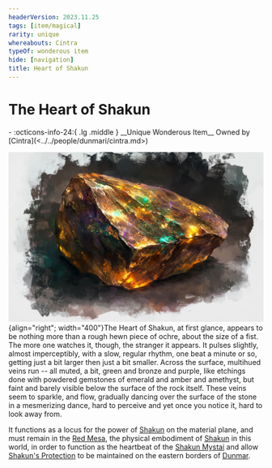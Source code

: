 ```yaml
---
headerVersion: 2023.11.25
tags: [item/magical]
rarity: unique
whereabouts: Cintra
typeOf: wonderous item
hide: [navigation]
title: Heart of Shakun
---
```

# The Heart of Shakun
<div class="grid cards ext-narrow-margin ext-one-column" markdown>
- :octicons-info-24:{ .lg .middle } __Unique Wonderous Item__  
   Owned by [Cintra](<../../people/dunmari/cintra.md>)  
</div>


![Heart of Shakun](../../assets/heart-of-shakun.jpg){align="right"; width="400"}The Heart of Shakun, at first glance, appears to be nothing more than a rough hewn piece of ochre, about the size of a fist. The more one watches it, though, the stranger it appears. It pulses slightly, almost imperceptibly, with a slow, regular rhythm, one beat a minute or so, getting just a bit larger then just a bit smaller. Across the surface, multihued veins run -- all muted, a bit, green and bronze and purple, like etchings done with powdered gemstones of emerald and amber and amethyst, but faint and barely visible below the surface of the rock itself. These veins seem to sparkle, and flow, gradually dancing over the surface of the stone in a mesmerizing dance, hard to perceive and yet once you notice it, hard to look away from.

It functions as a locus for the power of [Shakun](<../../cosmology/gods/incorporeal-gods/dunmari-pantheon/shakun.md>) on the material plane, and must remain in the [Red Mesa](<../../gazetteer/greater-dunmar/realms/dunmar/eastern-dunmar/red-mesa.md>), the physical embodiment of [Shakun](<../../cosmology/gods/incorporeal-gods/dunmari-pantheon/shakun.md>) in this world, in order to function as the heartbeat of the [Shakun Mystai](<../../groups/dunmari-mystery-cults/shakun-mystai.md>) and allow [Shakun's Protection](<../../cosmology/religions/five-siblings/shakun-s-protection.md>) to be maintained on the eastern borders of [Dunmar](<../../gazetteer/greater-dunmar/realms/dunmar/dunmar.md>). 